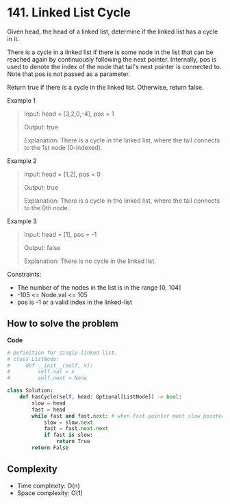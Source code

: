 # 141. Linked List Cycle
<Badge type="tip" text="Easy" />[<Badge type="info" text="LeetCode" />](https://leetcode.com/problems/linked-list-cycle/)

Given head, the head of a linked list, determine if the linked list has a cycle in it.

There is a cycle in a linked list if there is some node in the list that can be reached again by continuously following the next pointer. Internally, pos is used to denote the index of the node that tail's next pointer is connected to. Note that pos is not passed as a parameter.

Return true if there is a cycle in the linked list. Otherwise, return false.

Example 1
> Input: head = [3,2,0,-4], pos = 1
>
> Output: true
>
> Explanation: There is a cycle in the linked list, where the tail connects to the 1st node (0-indexed).

Example 2
> Input: head = [1,2], pos = 0
>
> Output: true
>
> Explanation: There is a cycle in the linked list, where the tail connects to the 0th node.

Example 3
> Input: head = [1], pos = -1
>
> Output: false
>
> Explanation: There is no cycle in the linked list.

Constraints:
- The number of the nodes in the list is in the range [0, 104]
- -105 <= Node.val <= 105
- pos is -1 or a valid index in the linked-list

## How to solve the problem

**Code**

```Python
# Definition for singly-linked list.
# class ListNode:
#     def __init__(self, x):
#         self.val = x
#         self.next = None

class Solution:
    def hasCycle(self, head: Optional[ListNode]) -> bool:
        slow = head
        fast = head
        while fast and fast.next: # when fast pointer meet slow pointer
            slow = slow.next
            fast = fast.next.next
            if fast is slow:
                return True 
        return False
```

## Complexity
- Time complexity: O(n)
- Space complexity: O(1) 
